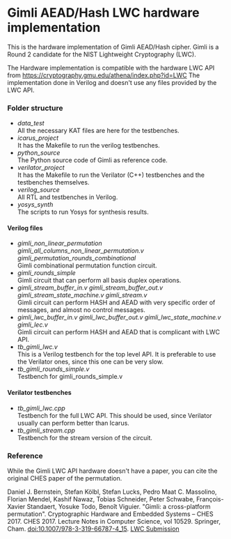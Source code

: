 # Gimli AEAD/Hash LWC hardware implementation

This is the hardware implementation of Gimli AEAD/Hash cipher.
Gimli is a Round 2 candidate for the NIST Lightweight Cryptography (LWC).

The Hardware implementation is compatible with the hardware LWC API from https://cryptography.gmu.edu/athena/index.php?id=LWC
The implementation done in Verilog and doesn't use any files provided by the LWC API.

### Folder structure  
- *data_test*  
	All the necessary KAT files are here for the testbenches.
- *icarus_project*  
	It has the Makefile to run the verilog testbenches.
- *python_source*  
	The Python source code of Gimli as reference code.
- *verilator_project*  
	It has the Makefile to run the Verilator (C++) testbenches and the testbenches themselves.
- *verilog_source*  
	All RTL and testbenches in Verilog.
- *yosys_synth*  
	The scripts to run Yosys for synthesis results.
		
#### Verilog files
- *gimli_non_linear_permutation gimli_all_columns_non_linear_permutation.v gimli_permutation_rounds_combinational*  
	Gimli combinational permutation function circuit.
- *gimli_rounds_simple*  
	Gimli circuit that can perform all basis duplex operations.
- *gimli_stream_buffer_in.v gimli_stream_buffer_out.v gimli_stream_state_machine.v gimli_stream.v*  
	Gimli circuit can perform HASH and AEAD with very specific order of messages, and almost no control messages.
- *gimli_lwc_buffer_in.v gimli_lwc_buffer_out.v gimli_lwc_state_machine.v gimli_lec.v*  
	Gimli circuit can perform HASH and AEAD that is complicant with LWC API.
- *tb_gimli_lwc.v*  
	This is a Verilog testbench for the top level API.
	It is preferable to use the Verilator ones, since this one can be very slow.
- *tb_gimli_rounds_simple.v*  
	Testbench for gimli_rounds_simple.v

#### Verilator testbenches
- *tb_gimli_lwc.cpp*  
	Testbench for the full LWC API. This should be used, since Verilator usually can perform better than Icarus.
- *tb_gimli_stream.cpp*  
	Testbench for the stream version of the circuit.

### Reference

While the Gimli LWC API hardware doesn't have a paper, you can cite the original CHES paper of the permutation.  
	
Daniel J. Bernstein, Stefan Kölbl, Stefan Lucks, Pedro Maat C. Massolino, Florian Mendel, Kashif Nawaz, Tobias Schneider, Peter Schwabe, François-Xavier Standaert, Yosuke Todo, Benoît Viguier. "Gimli: a cross-platform permutation". Cryptographic Hardware and Embedded Systems – CHES 2017. CHES 2017. Lecture Notes in Computer Science, vol 10529. Springer, Cham. [doi:10.1007/978-3-319-66787-4_15](https://doi.org/10.1007/978-3-319-66787-4_15). [LWC Submission](https://csrc.nist.gov/CSRC/media/Projects/lightweight-cryptography/documents/round-2/submissions-rnd2/gimli.zip) 
